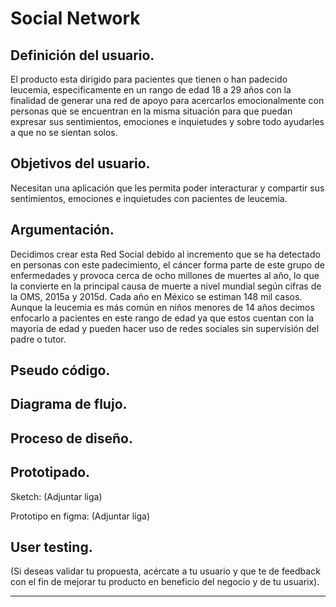 
# **Social Network**

## Definición del usuario.

El producto esta dirigido para pacientes que tienen o han padecido leucemia, especificamente en un rango de edad 18 a 29 años con la finalidad de generar una red de apoyo para acercarlos emocionalmente con personas que se encuentran en la misma situación para que puedan expresar sus sentimientos, emociones e inquietudes y sobre todo ayudarles a que no se sientan solos. 

## Objetivos del usuario.

Necesitan una aplicación que les permita poder interacturar y compartir sus sentimientos, emociones e inquietudes con pacientes de leucemia.

## Argumentación.

Decidimos crear esta Red Social debido al incremento que se ha detectado en personas con este padecimiento, el cáncer  forma parte de este grupo de enfermedades y provoca cerca de ocho millones de muertes al año, lo que la convierte en la principal causa de muerte a nivel mundial según cifras de la  OMS, 2015a y 2015d. Cada año en México se estiman 148 mil casos. Aunque la leucemia es más común en niños menores de 14 años decimos enfocarlo a pacientes en este rango de edad ya que estos cuentan con la mayoría de edad y pueden hacer uso de redes sociales sin supervisión del padre o tutor.


## Pseudo código.


## Diagrama de flujo.


## Proceso de diseño.

## Prototipado.


Sketch: (Adjuntar liga)

Prototipo en figma: (Adjuntar liga)

## User testing.
(Si deseas validar tu propuesta, acércate a tu usuario y que te de feedback con el fin de mejorar tu producto en beneficio del negocio y de tu usuarix).
****
